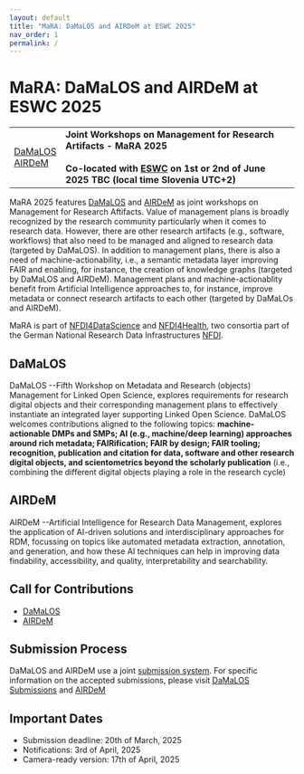 ```yaml
---
layout: default
title: "MaRA: DaMaLOS and AIRDeM at ESWC 2025"
nav_order: 1
permalink: /
---
```


# MaRA: DaMaLOS and AIRDeM at ESWC 2025

<table>
  <tr>
    <td style="text-align:left">
      <a href="https://zbmed.github.io/damalos" target="_blank">DaMaLOS</a>
      <br/>
      <a href="https://ai4rdm.github.io/AIRDeM/" target="_blank">AIRDeM</a>
    </td>
    <td>
    <strong>Joint Workshops on Management for Research Artifacts - MaRA 2025</strong>
    <br/><br/>
    <strong>Co-located with <a href="https://2025.eswc-conferences.org/" target="_blank">ESWC</a> on 1st or 2nd of June 2025 TBC (local time Slovenia UTC+2)</strong>
    </td>
  </tr>
</table>

MaRA 2025 features [DaMaLOS](https://zbmed.github.io/damalos) and [AIRDeM](https://ai4rdm.github.io/AIRDeM/) as joint workshops on Management for Research Aftifacts. Value of management plans is broadly recognized by the research community particularly when it comes to research data. However, there are other research artifacts (e.g., software, workflows) that also need to be managed and aligned to research data (targeted by DaMaLOS). In addition to management plans, there is also a need of machine-actionability, i.e., a semantic metadata layer improving FAIR and enabling, for instance, the creation of knowledge graphs (targeted by DaMaLOS and AIRDeM). Management plans and machine-actionablity benefit from Artificial Intelligence approaches to, for instance, improve metadata or connect research artifacts to each other (targeted by DaMaLOs and AIRDeM).

MaRA is part of [NFDI4DataScience](https://www.nfdi4datascience.de/) and [NFDI4Health](https://www.nfdi4health.de/en/), two consortia part of the German National Research Data Infrastructures [NFDI](https://www.nfdi.de/?lang=en).

## DaMaLOS 
DaMaLOS --Fifth Workshop on Metadata and Research (objects) Management for Linked Open Science, explores requirements for research digital objects and their corresponding management plans to effectively instantiate an integrated layer supporting Linked Open Science. DaMaLOS welcomes contributions aligned to the following topics: **machine-actionable DMPs and SMPs; AI (e.g., machine/deep learning) approaches around rich metadata; FAIRification; FAIR by design; FAIR tooling; recognition, publication and citation for data, software and other research digital objects, and scientometrics beyond the scholarly publication** (i.e., combining the different digital objects playing a role in the research cycle)

## AIRDeM
AIRDeM --Artificial Intelligence for Research Data Management, explores the application of AI-driven solutions and interdisciplinary approaches for RDM, focussing on topics like automated metadata extraction, annotation, and generation, and how these AI techniques can help in improving data findability, accessibility, and quality, interpretability and searchability.

## Call for Contributions
- [DaMaLOS](https://zbmed.github.io/damalos/cfp)
- [AIRDeM](https://ai4rdm.github.io/AIRDeM/)

## Submission Process
DaMaLOS and AIRDeM use a joint [submission system](). For specific information on the accepted submissions, please visit [DaMaLOS Submissions](https://zbmed.github.io/damalos/submission) and [AIRDeM](https://ai4rdm.github.io/AIRDeM/)

## Important Dates
- Submission deadline: 20th of March, 2025
- Notifications: 3rd of April, 2025
- Camera-ready version: 17th of April, 2025

